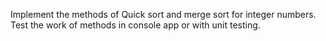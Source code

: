 Implement the methods of Quick sort and merge sort for integer numbers. Test the work of methods in console app or with unit testing.